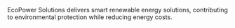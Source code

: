 EcoPower Solutions delivers smart renewable energy solutions, contributing to environmental protection while reducing energy costs.
